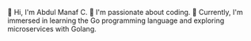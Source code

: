 👋 Hi, I'm Abdul Manaf C.
👀 I'm passionate about coding.
🌱 Currently, I'm immersed in learning the Go programming language and exploring microservices with Golang.

<!---
abdulmanafc2001/abdulmanafc2001 is a ✨ special ✨ repository because its `README.md` (this file) appears on your GitHub profile.
You can click the Preview link to take a look at your changes.
--->
